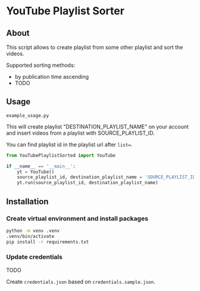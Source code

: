 # YouTube Playlist Sorter
## About
This script allows to create playlist from some other playlist and sort the videos.

Supported sorting methods:
- by publication time ascending
- TODO
## Usage
`example_usage.py`

This will create playlist "DESTINATION_PLAYLIST_NAME" on your account and insert videos from a playlist with SOURCE_PLAYLIST_ID.

You can find playlist id in the playlist url after `list=`.
```python
from YouTubePlaylistSorted import YouTube

if __name__ == '__main__':
    yt = YouTube()
    source_playlist_id, destination_playlist_name = 'SOURCE_PLAYLIST_ID', 'DESTINATION_PLAYLIST_NAME'
    yt.run(source_playlist_id, destination_playlist_name)
```

## Installation
### Create virtual environment and install packages

```bash
python -m venv .venv
.venv/bin/activate
pip install -r requirements.txt
```
### Update credentials
TODO

Create `credentials.json` based on `credentials.sample.json`.
